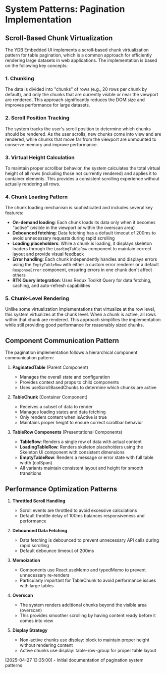 # System Patterns: Pagination Implementation

## Scroll-Based Chunk Virtualization

The YDB Embedded UI implements a scroll-based chunk virtualization pattern for table pagination, which is a common approach for efficiently rendering large datasets in web applications. The implementation is based on the following key concepts:

### 1. Chunking

The data is divided into "chunks" of rows (e.g., 20 rows per chunk by default), and only the chunks that are currently visible or near the viewport are rendered. This approach significantly reduces the DOM size and improves performance for large datasets.

### 2. Scroll Position Tracking

The system tracks the user's scroll position to determine which chunks should be rendered. As the user scrolls, new chunks come into view and are rendered, while chunks that move far from the viewport are unmounted to conserve memory and improve performance.

### 3. Virtual Height Calculation

To maintain proper scrollbar behavior, the system calculates the total virtual height of all rows (including those not currently rendered) and applies it to container elements. This provides a consistent scrolling experience without actually rendering all rows.

### 4. Chunk Loading Pattern

The chunk loading mechanism is sophisticated and includes several key features:

- **On-demand loading**: Each chunk loads its data only when it becomes "active" (visible in the viewport or within the overscan area)
- **Debounced fetching**: Data fetching has a default timeout of 200ms to avoid unnecessary requests during rapid scrolling
- **Loading placeholders**: While a chunk is loading, it displays skeleton loaders through the `LoadingTableRow` component to maintain correct layout and provide visual feedback
- **Error handling**: Each chunk independently handles and displays errors using the `EmptyTableRow` with either a custom error renderer or a default `ResponseError` component, ensuring errors in one chunk don't affect others
- **RTK Query integration**: Uses Redux Toolkit Query for data fetching, caching, and auto-refresh capabilities

### 5. Chunk-Level Rendering

Unlike some virtualization implementations that virtualize at the row level, this system virtualizes at the chunk level. When a chunk is active, all rows within that chunk are rendered. This approach simplifies the implementation while still providing good performance for reasonably sized chunks.

## Component Communication Pattern

The pagination implementation follows a hierarchical component communication pattern:

1. **PaginatedTable** (Parent Component)

   - Manages the overall state and configuration
   - Provides context and props to child components
   - Uses useScrollBasedChunks to determine which chunks are active

2. **TableChunk** (Container Component)

   - Receives a subset of data to render
   - Manages loading states and data fetching
   - Only renders content when isActive is true
   - Maintains proper height to ensure correct scrollbar behavior

3. **TableRow Components** (Presentational Components)
   - **TableRow**: Renders a single row of data with actual content
   - **LoadingTableRow**: Renders skeleton placeholders using the Skeleton UI component with consistent dimensions
   - **EmptyTableRow**: Renders a message or error state with full table width (colSpan)
   - All variants maintain consistent layout and height for smooth transitions

## Performance Optimization Patterns

1. **Throttled Scroll Handling**

   - Scroll events are throttled to avoid excessive calculations
   - Default throttle delay of 100ms balances responsiveness and performance

2. **Debounced Data Fetching**

   - Data fetching is debounced to prevent unnecessary API calls during rapid scrolling
   - Default debounce timeout of 200ms

3. **Memoization**

   - Components use React.useMemo and typedMemo to prevent unnecessary re-renders
   - Particularly important for TableChunk to avoid performance issues with large tables

4. **Overscan**

   - The system renders additional chunks beyond the visible area (overscan)
   - This provides smoother scrolling by having content ready before it comes into view

5. **Display Strategy**
   - Non-active chunks use display: block to maintain proper height without rendering content
   - Active chunks use display: table-row-group for proper table layout

[2025-04-27 13:35:00] - Initial documentation of pagination system patterns
